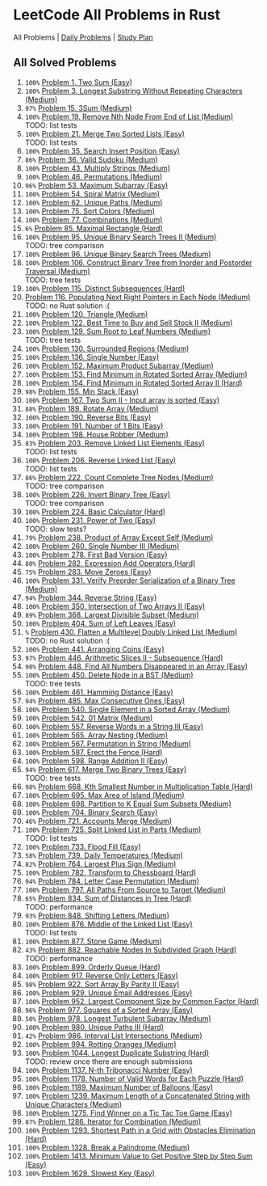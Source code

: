 LeetCode All Problems in Rust
=============================

All Problems | [Daily Problems](DAILY.md) | [Study Plan](STUDY_PLAN.md)

All Solved Problems
-------------------

1. `100%` [Problem 1. Two Sum (Easy)](problem_0001/)
2. `100%` [Problem 3. Longest Substring Without Repeating Characters (Medium)](problem_0003/)
3. `97%` [Problem 15. 3Sum (Medium)](problem_0015/)
4. `100%` [Problem 19. Remove Nth Node From End of List (Medium)](problem_0019/) \
    TODO: list tests
5. `100%` [Problem 21. Merge Two Sorted Lists (Easy)](problem_0021/) \
    TODO: list tests
6. `100%` [Problem 35. Search Insert Position (Easy)](problem_0035/)
7. `86%` [Problem 36. Valid Sudoku (Medium)](problem_0036/)
8. `100%` [Problem 43. Multiply Strings (Medium)](problem_0043/)
9. `100%` [Problem 46. Permutations (Medium)](problem_0046/)
10. `96%` [Problem 53. Maximum Subarray (Easy)](problem_0053/)
11. `100%` [Problem 54. Spiral Matrix (Medium)](problem_0054/)
12. `100%` [Problem 62. Unique Paths (Medium)](problem_0062/)
13. `100%` [Problem 75. Sort Colors (Medium)](problem_0075/)
14. `100%` [Problem 77. Combinations (Medium)](problem_0077/)
15. `6%` [Problem 85. Maximal Rectangle (Hard)](problem_0085/)
16. `100%` [Problem 95. Unique Binary Search Trees II (Medium)](problem_0095/) \
    TODO: tree comparison
17. `100%` [Problem 96. Unique Binary Search Trees (Medium)](problem_0096/)
18. `100%` [Problem 106. Construct Binary Tree from Inorder and Postorder Traversal (Medium)](problem_0106/) \
    TODO: tree tests
19. `100%` [Problem 115. Distinct Subsequences (Hard)](problem_0115/)
20. [Problem 116. Populating Next Right Pointers in Each Node (Medium)](problem_0116/) \
    TODO: no Rust solution :(
21. `100%` [Problem 120. Triangle (Medium)](problem_0120/)
22. `100%` [Problem 122. Best Time to Buy and Sell Stock II (Medium)](problem_0122/)
23. `100%` [Problem 129. Sum Root to Leaf Numbers (Medium)](problem_0129/) \
    TODO: tree tests
24. `100%` [Problem 130. Surrounded Regions (Medium)](problem_0130/)
25. `100%` [Problem 136. Single Number (Easy)](problem_0136/)
26. `100%` [Problem 152. Maximum Product Subarray (Medium)](problem_0152/)
27. `100%` [Problem 153. Find Minimum in Rotated Sorted Array (Medium)](problem_0153/)
28. `100%` [Problem 154. Find Minimum in Rotated Sorted Array II (Hard)](problem_0154/)
29. `98%` [Problem 155. Min Stack (Easy)](problem_0155/)
30. `100%` [Problem 167. Two Sum II - Input array is sorted (Easy)](problem_0167/)
31. `88%` [Problem 189. Rotate Array (Medium)](problem_0189/)
32. `100%` [Problem 190. Reverse Bits (Easy)](problem_0190/)
33. `100%` [Problem 191. Number of 1 Bits (Easy)](problem_0191/)
34. `100%` [Problem 198. House Robber (Medium)](problem_0198/)
35. `83%` [Problem 203. Remove Linked List Elements (Easy)](problem_0203/) \
    TODO: list tests
36. `100%` [Problem 206. Reverse Linked List (Easy)](problem_0206/) \
    TODO: list tests
37. `86%` [Problem 222. Count Complete Tree Nodes (Medium)](problem_0222/) \
    TODO: tree comparison
38. `100%` [Problem 226. Invert Binary Tree (Easy)](problem_0226/) \
    TODO: tree comparison
39. `100%` [Problem 224. Basic Calculator (Hard)](problem_0224/)
40. `100%` [Problem 231. Power of Two (Easy)](problem_0231/) \
    TODO: slow tests?
41. `79%` [Problem 238. Product of Array Except Self (Medium)](problem_0238/)
42. `100%` [Problem 260. Single Number III (Medium)](problem_0260/)
43. `100%` [Problem 278. First Bad Version (Easy)](problem_0278/)
44. `80%` [Problem 282. Expression Add Operators (Hard)](problem_0282/)
45. `75%` [Problem 283. Move Zeroes (Easy)](problem_0283/)
46. `100%` [Problem 331. Verify Preorder Serialization of a Binary Tree (Medium)](problem_0331/)
47. `94%` [Problem 344. Reverse String (Easy)](problem_0344/)
48. `100%` [Problem 350. Intersection of Two Arrays II (Easy)](problem_0350/)
49. `89%` [Problem 368. Largest Divisible Subset (Medium)](problem_0368/)
50. `100%` [Problem 404. Sum of Left Leaves (Easy)](problem_0404/)
51. `%` [Problem 430. Flatten a Multilevel Doubly Linked List (Medium)](problem_0430/) \
    TODO: no Rust solution :(
52. `100%` [Problem 441. Arranging Coins (Easy)](problem_0441/)
53. `97%` [Problem 446. Arithmetic Slices II - Subsequence (Hard)](problem_0446/)
54. `90%` [Problem 448. Find All Numbers Disappeared in an Array (Easy)](problem_0448/)
55. `100%` [Problem 450. Delete Node in a BST (Medium)](problem_0450/) \
    TODO: tree tests
56. `100%` [Problem 461. Hamming Distance (Easy)](problem_0461/)
57. `94%` [Problem 485. Max Consecutive Ones (Easy)](problem_0485/)
58. `100%` [Problem 540. Single Element in a Sorted Array (Medium)](problem_0540/)
59. `100%` [Problem 542. 01 Matrix (Medium)](problem_0542/)
60. `100%` [Problem 557. Reverse Words in a String III (Easy)](problem_0557/)
61. `100%` [Problem 565. Array Nesting (Medium)](problem_0565/)
62. `100%` [Problem 567. Permutation in String (Medium)](problem_0567/)
63. `100%` [Problem 587. Erect the Fence (Hard)](problem_0587/)
64. `100%` [Problem 598. Range Addition II (Easy)](problem_0598/)
65. `94%` [Problem 617. Merge Two Binary Trees (Easy)](problem_0617/) \
    TODO: tree tests
66. `98%` [Problem 668. Kth Smallest Number in Multiplication Table (Hard)](problem_0668/)
67. `100%` [Problem 695. Max Area of Island (Medium)](problem_0695/)
68. `100%` [Problem 698. Partition to K Equal Sum Subsets (Medium)](problem_0698/)
69. `100%` [Problem 704. Binary Search (Easy)](problem_0704/)
70. `46%` [Problem 721. Accounts Merge (Medium)](problem_0721/)
71. `100%` [Problem 725. Split Linked List in Parts (Medium)](problem_0725/) \
    TODO: list tests
72. `100%` [Problem 733. Flood Fill (Easy)](problem_0733/)
73. `58%` [Problem 739. Daily Temperatures (Medium)](problem_0739/)
74. `82%` [Problem 764. Largest Plus Sign (Medium)](problem_0764/)
75. `100%` [Problem 782. Transform to Chessboard (Hard)](problem_0782/)
76. `94%` [Problem 784. Letter Case Permutation (Medium)](problem_0784/)
77. `100%` [Problem 797. All Paths From Source to Target (Medium)](problem_0797/)
78. `65%` [Problem 834. Sum of Distances in Tree (Hard)](problem_0834/) \
    TODO: performance
79. `93%` [Problem 848. Shifting Letters (Medium)](problem_0848/)
80. `100%` [Problem 876. Middle of the Linked List (Easy)](problem_0876/) \
    TODO: list tests
81. `100%` [Problem 877. Stone Game (Medium)](problem_0877/)
82. `43%` [Problem 882. Reachable Nodes In Subdivided Graph (Hard)](problem_0882/) \
    TODO: performance
83. `100%` [Problem 899. Orderly Queue (Hard)](problem_0899/)
84. `100%` [Problem 917. Reverse Only Letters (Easy)](problem_0917/)
85. `98%` [Problem 922. Sort Array By Parity II (Easy)](problem_0922/)
86. `100%` [Problem 929. Unique Email Addresses (Easy)](problem_0929/)
87. `100%` [Problem 952. Largest Component Size by Common Factor (Hard)](problem_0952/)
88. `96%` [Problem 977. Squares of a Sorted Array (Easy)](problem_0977/)
89. `50%` [Problem 978. Longest Turbulent Subarray (Medium)](problem_0978/)
90. `100%` [Problem 980. Unique Paths III (Hard)](problem_0980/)
91. `42%` [Problem 986. Interval List Intersections (Medium)](problem_0986/)
92. `100%` [Problem 994. Rotting Oranges (Medium)](problem_0994/)
93. `100%` [Problem 1044. Longest Duplicate Substring (Hard)](problem_1044/) \
    TODO: review once there are enough submissions
94. `100%` [Problem 1137. N-th Tribonacci Number (Easy)](problem_1137/)
95. `100%` [Problem 1178. Number of Valid Words for Each Puzzle (Hard)](problem_1178/)
96. `100%` [Problem 1189. Maximum Number of Balloons (Easy)](problem_1189/)
97. `100%` [Problem 1239. Maximum Length of a Concatenated String with Unique Characters (Medium)](problem_1239/)
98. `100%` [Problem 1275. Find Winner on a Tic Tac Toe Game (Easy)](problem_1275/)
99. `87%` [Problem 1286. Iterator for Combination (Medium)](problem_1286/)
100. `100%` [Problem 1293. Shortest Path in a Grid with Obstacles Elimination (Hard)](problem_1293/)
101. `100%` [Problem 1328. Break a Palindrome (Medium)](problem_1328/)
102. `100%` [Problem 1413. Minimum Value to Get Positive Step by Step Sum (Easy)](problem_1413/)
103. `100%` [Problem 1629. Slowest Key (Easy)](problem_1629/)
